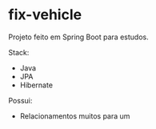 # fix-vehicle

Projeto feito em Spring Boot para estudos.

Stack:

- Java
- JPA
- Hibernate

Possui:

- Relacionamentos muitos para um
